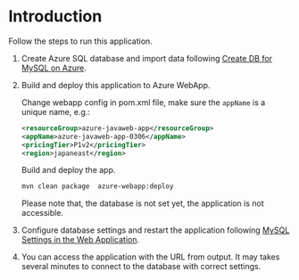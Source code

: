 # Introduction

Follow the steps to run this application.

1. Create Azure SQL database and import data following [Create DB for MySQL on Azure](https://github.com/yoshioterada/microprofile-samples/blob/master/MySQL/Azure-MySQL-Setup-For-Sample-App.md).

2. Build and deploy this application to Azure WebApp.

    Change webapp config in pom.xml file, make sure the `appName` is a unique  name, e.g.:

    ```xml
    <resourceGroup>azure-javaweb-app</resourceGroup>
    <appName>azure-javaweb-app-0306</appName>
    <pricingTier>P1v2</pricingTier>
    <region>japaneast</region>
    ```

    Build and deploy the app.

    ```bash
    mvn clean package  azure-webapp:deploy
    ```

    Please note that, the database is not set yet, the application is not accessible.

3. Configure database settings and restart the application following [MySQL Settings in the Web Application](MySQL-Settings-For-Sample-App.md).

4. You can access the application with the URL from output. It may takes several minutes to connect to the database with correct settings.